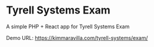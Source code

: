 # Tyrell Systems Exam
A simple PHP + React app for Tyrell Systems Exam

Demo URL: https://kimmaravilla.com/tyrell-systems/exam/
